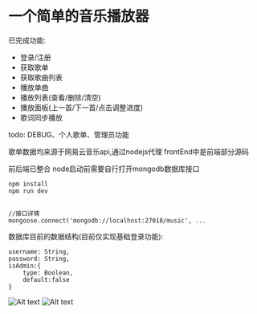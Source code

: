 # 一个简单的音乐播放器

已完成功能: 

* 登录/注册
* 获取歌单
* 获取歌曲列表
* 播放单曲
* 播放列表(查看/删除/清空)
* 播放面板(上一首/下一首/点击调整进度)
* 歌词同步播放

todo: DEBUG、个人歌单、管理员功能

歌单数据均来源于网易云音乐api,通过nodejs代理
frontEnd中是前端部分源码

前后端已整合
node启动前需要自行打开mongodb数据库接口

	npm install
	npm run dev 			


    //接口详情
	mongoose.connect('mongodb://localhost:27018/music', ...
	
数据库目前的数据结构(目前仅实现基础登录功能):

	username: String,
    password: String,
    isAdmin:{
        type: Boolean,
        default:false
    }

![Alt text](https://github.com/leat14536/practice/blob/gh-pages/music/images/4.png?raw=true)
![Alt text](https://github.com/leat14536/practice/blob/gh-pages/music/images/1.png?raw=true)
